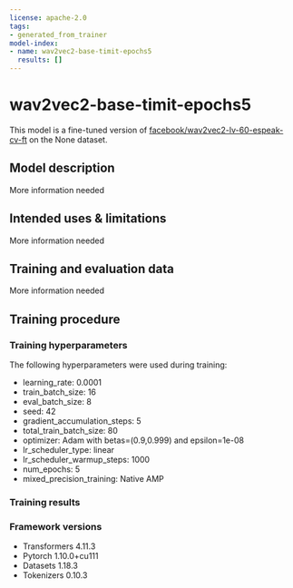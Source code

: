 ```yaml
---
license: apache-2.0
tags:
- generated_from_trainer
model-index:
- name: wav2vec2-base-timit-epochs5
  results: []
---
```


<!-- This model card has been generated automatically according to the information the Trainer had access to. You
should probably proofread and complete it, then remove this comment. -->

# wav2vec2-base-timit-epochs5

This model is a fine-tuned version of [facebook/wav2vec2-lv-60-espeak-cv-ft](https://huggingface.co/facebook/wav2vec2-lv-60-espeak-cv-ft) on the None dataset.

## Model description

More information needed

## Intended uses & limitations

More information needed

## Training and evaluation data

More information needed

## Training procedure

### Training hyperparameters

The following hyperparameters were used during training:
- learning_rate: 0.0001
- train_batch_size: 16
- eval_batch_size: 8
- seed: 42
- gradient_accumulation_steps: 5
- total_train_batch_size: 80
- optimizer: Adam with betas=(0.9,0.999) and epsilon=1e-08
- lr_scheduler_type: linear
- lr_scheduler_warmup_steps: 1000
- num_epochs: 5
- mixed_precision_training: Native AMP

### Training results



### Framework versions

- Transformers 4.11.3
- Pytorch 1.10.0+cu111
- Datasets 1.18.3
- Tokenizers 0.10.3
